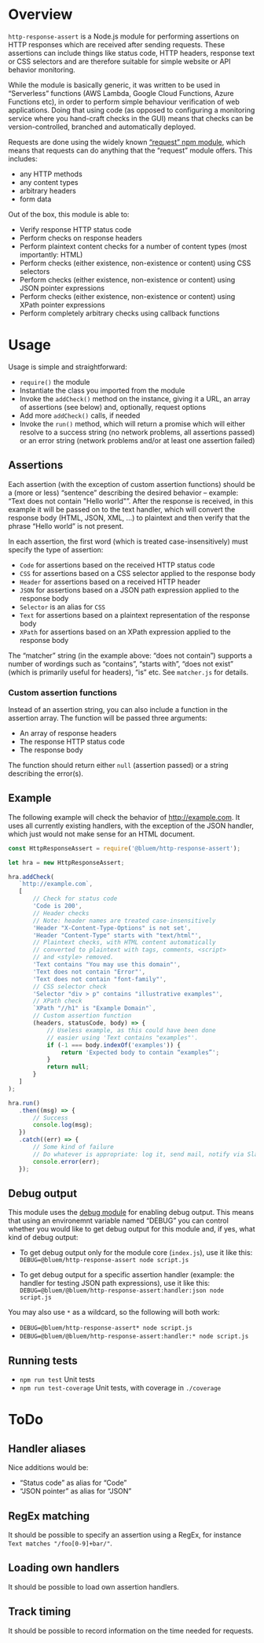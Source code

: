 # Overview

`http-response-assert` is a Node.js module for performing assertions on HTTP responses which are received after sending requests. These assertions can include things like status code, HTTP headers, response text or CSS selectors and are therefore suitable for simple website or API behavior monitoring.

While the module is basically generic, it was written to be used in “Serverless” functions (AWS Lambda, Google Cloud Functions, Azure Functions etc), in order to perform simple behaviour verification of web applications. Doing that using code (as opposed to configuring a monitoring service where you hand-craft checks in the GUI) means that checks can be version-controlled, branched and automatically deployed.

Requests are done using the widely known [“request” npm module](https://www.npmjs.com/package/request), which means that requests can do anything that the “request” module offers. This includes:

* any HTTP methods
* any content types
* arbitrary headers
* form data

Out of the box, this module is able to:

* Verify response HTTP status code
* Perform checks on response headers
* Perform plaintext content checks for a number of content types (most importantly: HTML)
* Perform checks (either existence, non-existence or content) using CSS selectors
* Perform checks (either existence, non-existence or content) using JSON pointer expressions
* Perform checks (either existence, non-existence or content) using XPath pointer expressions
* Perform completely arbitrary checks using callback functions


# Usage

Usage is simple and straightforward:

* ``require()`` the module
* Instantiate the class you imported from the module
* Invoke the `addCheck()` method on the instance, giving it a URL, an array of assertions (see below) and, optionally, request options
* Add more `addCheck()` calls, if needed
* Invoke the `run()` method, which will return a promise which will either resolve to a success string (no network problems, all assertions passed) or an error string (network problems and/or at least one assertion failed)

## Assertions
Each assertion (with the exception of custom assertion functions) should be a (more or less) “sentence” describing the desired behavior – example: “Text does not contain "Hello world"”. After the response is received, in this example it will be passed on to the text handler, which will convert the response body (HTML, JSON, XML, ...) to plaintext and then verify that the phrase “Hello world” is not present.

In each assertion, the first word (which is treated case-insensitively) must specify the type of assertion:

* `Code` for assertions based on the received HTTP status code
* `CSS` for assertions based on a CSS selector applied to the response body
* `Header` for assertions based on a received HTTP header
* `JSON` for assertions based on a JSON path expression applied to the response body
* `Selector` is an alias for `CSS`
* `Text` for assertions based on a plaintext representation of the response body
* `XPath` for assertions based on an XPath expression applied to the response body

The “matcher” string (in the example above: “does not contain”) supports a number of wordings such as “contains”, “starts with”, “does not exist” (which is primarily useful for headers), “is” etc. See `matcher.js` for details.


###  Custom assertion functions

Instead of an assertion string, you can also include a function in the assertion array. The function will be passed three arguments:

* An array of response headers
* The response HTTP status code
* The response body

The function should return either `null` (assertion passed) or a string describing the error(s).


## Example
The following example will check the behavior of http://example.com. It uses all currently existing handlers, with the exception of the JSON handler, which just would not make sense for an HTML document.

```js
const HttpResponseAssert = require('@bluem/http-response-assert');

let hra = new HttpResponseAssert;

hra.addCheck(
   `http://example.com`,
   [
       // Check for status code
       'Code is 200',
       // Header checks
       // Note: header names are treated case-insensitively
       'Header "X-Content-Type-Options" is not set',
       'Header "Content-Type" starts with "text/html"',
       // Plaintext checks, with HTML content automatically
       // converted to plaintext with tags, comments, <script>
       // and <style> removed.
       'Text contains "You may use this domain"',
       'Text does not contain "Error"',
       'Text does not contain "font-family"',
       // CSS selector check
       'Selector "div > p" contains "illustrative examples"',
       // XPath check
       `XPath "//h1" is "Example Domain"`,
       // Custom assertion function
       (headers, statusCode, body) => {
           // Useless example, as this could have been done
           // easier using 'Text contains "examples"'.
           if (-1 === body.indexOf('examples')) {
               return 'Expected body to contain “examples”';
           }
           return null;
       }
   ]
);

hra.run()
   .then((msg) => {
       // Success
       console.log(msg);
   })
   .catch((err) => {
       // Some kind of failure
       // Do whatever is appropriate: log it, send mail, notify via Slack, ...
       console.error(err);
   });
```


## Debug output

This module uses the [debug module](https://www.npmjs.com/package/debug) for enabling debug output. This means that using an environemnt variable named “DEBUG” you can control whether you would like to get debug output for this module and, if yes, what kind of debug output:

* To get debug output only for the module core (`index.js`), use it like this: `DEBUG=@bluem/http-response-assert node script.js`

* To get debug output for a specific assertion handler (example: the handler for testing JSON path expressions), use it like this: `DEBUG=@bluem/@bluem/http-response-assert:handler:json node script.js`

You may also use `*` as a wildcard, so the following will both work:

* `DEBUG=@bluem/http-response-assert* node script.js`
* `DEBUG=@bluem/@bluem/http-response-assert:handler:* node script.js`


## Running tests
* `npm run test` Unit tests
* `npm run test-coverage` Unit tests, with coverage in `./coverage`

# ToDo

## Handler aliases
Nice additions would be:

* “Status code” as alias for “Code”
* “JSON pointer” as alias for “JSON”

## RegEx matching
It should be possible to specify an assertion using a RegEx, for instance `Text matches "/foo[0-9]+bar/"`.

## Loading own handlers
It should be possible to load own assertion handlers.

## Track timing
It should be possible to record information on the time needed for requests.

